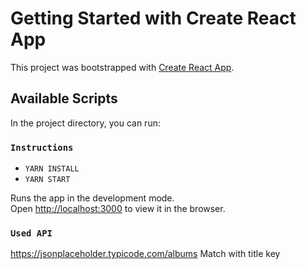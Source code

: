 # Getting Started with Create React App

This project was bootstrapped with [Create React App](https://github.com/facebook/create-react-app).

## Available Scripts

In the project directory, you can run:

### `Instructions`

- `YARN INSTALL`
- `YARN START`

Runs the app in the development mode.\
Open [http://localhost:3000](http://localhost:3000) to view it in the browser.

### `Used API`

https://jsonplaceholder.typicode.com/albums
Match with title key




